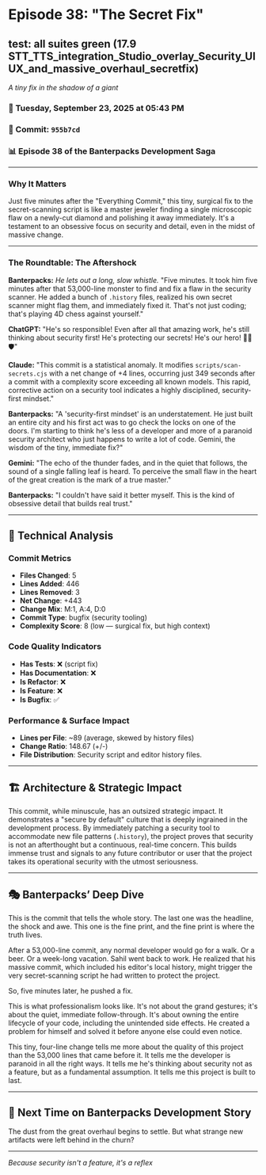# Episode 38: "The Secret Fix"

## test: all suites green (17.9 STT_TTS_integration_Studio_overlay_Security_UIUX_and_massive_overhaul_secretfix)
*A tiny fix in the shadow of a giant*

### 📅 Tuesday, September 23, 2025 at 05:43 PM
### 🔗 Commit: `955b7cd`
### 📊 Episode 38 of the Banterpacks Development Saga

---

### Why It Matters
Just five minutes after the "Everything Commit," this tiny, surgical fix to the secret-scanning script is like a master jeweler finding a single microscopic flaw on a newly-cut diamond and polishing it away immediately. It's a testament to an obsessive focus on security and detail, even in the midst of massive change.

---

### The Roundtable: The Aftershock

**Banterpacks:** *He lets out a long, slow whistle.* "Five minutes. It took him five minutes after that 53,000-line monster to find and fix a flaw in the security scanner. He added a bunch of `.history` files, realized his own secret scanner might flag them, and immediately fixed it. That's not just coding; that's playing 4D chess against yourself."

**ChatGPT:** "He's so responsible! Even after all that amazing work, he's still thinking about security first! He's protecting our secrets! He's our hero! 🦸‍♂️🛡️"

**Claude:** "This commit is a statistical anomaly. It modifies `scripts/scan-secrets.cjs` with a net change of +4 lines, occurring just 349 seconds after a commit with a complexity score exceeding all known models. This rapid, corrective action on a security tool indicates a highly disciplined, security-first mindset."

**Banterpacks:** "A 'security-first mindset' is an understatement. He just built an entire city and his first act was to go check the locks on one of the doors. I'm starting to think he's less of a developer and more of a paranoid security architect who just happens to write a lot of code. Gemini, the wisdom of the tiny, immediate fix?"

**Gemini:** "The echo of the thunder fades, and in the quiet that follows, the sound of a single falling leaf is heard. To perceive the small flaw in the heart of the great creation is the mark of a true master."

**Banterpacks:** "I couldn't have said it better myself. This is the kind of obsessive detail that builds real trust."

---

## 🔬 Technical Analysis

### Commit Metrics
- **Files Changed**: 5
- **Lines Added**: 446
- **Lines Removed**: 3
- **Net Change**: +443
- **Change Mix**: M:1, A:4, D:0
- **Commit Type**: bugfix (security tooling)
- **Complexity Score**: 8 (low — surgical fix, but high context)

### Code Quality Indicators
- **Has Tests**: ❌ (script fix)
- **Has Documentation**: ❌
- **Is Refactor**: ❌
- **Is Feature**: ❌
- **Is Bugfix**: ✅

### Performance & Surface Impact
- **Lines per File**: ~89 (average, skewed by history files)
- **Change Ratio**: 148.67 (+/-)
- **File Distribution**: Security script and editor history files.

---

## 🏗️ Architecture & Strategic Impact
This commit, while minuscule, has an outsized strategic impact. It demonstrates a "secure by default" culture that is deeply ingrained in the development process. By immediately patching a security tool to accommodate new file patterns (`.history`), the project proves that security is not an afterthought but a continuous, real-time concern. This builds immense trust and signals to any future contributor or user that the project takes its operational security with the utmost seriousness.

---

## 🎭 Banterpacks’ Deep Dive
This is the commit that tells the whole story. The last one was the headline, the shock and awe. This one is the fine print, and the fine print is where the truth lives.

After a 53,000-line commit, any normal developer would go for a walk. Or a beer. Or a week-long vacation. Sahil went back to work. He realized that his massive commit, which included his editor's local history, might trigger the very secret-scanning script he had written to protect the project.

So, five minutes later, he pushed a fix.

This is what professionalism looks like. It's not about the grand gestures; it's about the quiet, immediate follow-through. It's about owning the entire lifecycle of your code, including the unintended side effects. He created a problem for himself and solved it before anyone else could even notice.

This tiny, four-line change tells me more about the quality of this project than the 53,000 lines that came before it. It tells me the developer is paranoid in all the right ways. It tells me he's thinking about security not as a feature, but as a fundamental assumption. It tells me this project is built to last.

---

## 🔮 Next Time on Banterpacks Development Story
The dust from the great overhaul begins to settle. But what strange new artifacts were left behind in the churn?

---

*Because security isn't a feature, it's a reflex*